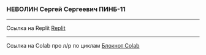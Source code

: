 ### НЕВОЛИН Сергей Сергеевич ПИНБ-11

---

Ссылка на Replit
[Replit](https://replit.com/@Jhin4?showcase=1)

---

Ссылка на Colab про л/р по циклам
[Блокнот Colab](https://colab.research.google.com/drive/1e5dd-ANZHbVxSvs36kI3Rib1cUH1weSt?usp=sharing)
 
